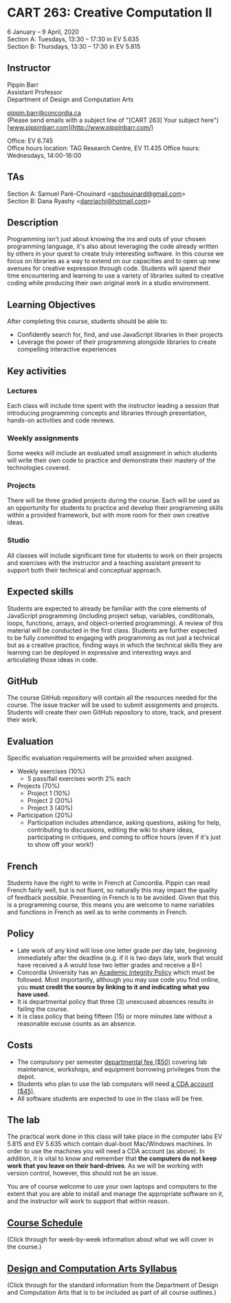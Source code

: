 # CART 263: Creative Computation II

6 January – 9 April, 2020  
Section A: Tuesdays, 13:30 – 17:30 in EV 5.635  
Section B: Thursdays, 13:30 – 17:30 in EV 5.815  

## Instructor

Pippin Barr  
Assistant Professor  
Department of Design and Computation Arts  

[pippin.barr@concordia.ca](mailto:pippin.barr@concordia.ca)  
(Please send emails with a subject line of "[CART 263] Your subject here")  
[www.pippinbarr.com](http://www.pippinbarr.com/)  

Office: EV 6.745  
Office hours location: TAG Research Centre, EV 11.435
Office hours: Wednesdays, 14:00-16:00


## TAs

Section A: Samuel Paré-Chouinard  <[spchouinard@gmail.com](mailto:spchouinard@gmail.com)>  
Section B: Dana Ryashy <[danriachi@hotmail.com](danriachi@hotmail.com)>


## Description

Programming isn't just about knowing the ins and outs of your chosen programming language, it's also about leveraging the code already written by others in your quest to create truly interesting software. In this course we focus on libraries as a way to extend on our capacities and to open up new avenues for creative expression through code. Students will spend their time encountering and learning to use a variety of libraries suited to creative coding while producing their own original work in a studio environment.


## Learning Objectives

After completing this course, students should be able to:

* Confidently search for, find, and use JavaScript libraries in their projects
* Leverage the power of their programming alongside libraries to create compelling interactive experiences

## Key activities

### Lectures
Each class will include time spent with the instructor leading a session that introducing programming concepts and libraries through presentation, hands-on activities and code reviews.

### Weekly assignments
Some weeks will include an evaluated small assignment in which students will write their own code to practice and demonstrate their mastery of the technologies covered.

### Projects
There will be three graded projects during the course. Each will be used as an opportunity for students to practice and develop their programming skills within a provided framework, but with more room for their own creative ideas.

### Studio
All classes will include significant time for students to work on their projects and exercises with the instructor and a teaching assistant present to support both their technical and conceptual approach.


## Expected skills

Students are expected to already be familiar with the core elements of JavaScript programming (including project setup, variables, conditionals, loops, functions, arrays, and object-oriented programming). A review of this material will be conducted in the first class. Students are further expected to be fully committed to engaging with programming as not just a technical but as a creative practice, finding ways in which the technical skills they are learning can be deployed in expressive and interesting ways and articulating those ideas in code.


## GitHub

The course GitHub repository will contain all the resources needed for the course. The issue tracker will be used to submit assignments and projects. Students will create their own GitHub repository to store, track, and present their work.


## Evaluation

Specific evaluation requirements will be provided when assigned.

* Weekly exercises (10%)
   * 5 pass/fail exercises worth 2% each
* Projects (70%)
  * Project 1 (10%)
  * Project 2 (20%)
  * Project 3 (40%)
* Participation (20%)
   * Participation includes attendance, asking questions, asking for help, contributing to discussions, editing the wiki to share ideas, participating in critiques, and coming to office hours (even if it's just to show off your work!)


## French

Students have the right to write in French at Concordia. Pippin can read French fairly well, but is not fluent, so naturally this may impact the quality of feedback possible. Presenting in French is to be avoided. Given that this is a programming course, this means you are welcome to name variables and functions in French as well as to write comments in French.


## Policy

* Late work of any kind will lose one letter grade per day late, beginning immediately after the deadline (e.g. if it is two days late, work that would have received a A would lose two letter grades and receive a B+)
* Concordia University has an [Academic Integrity Policy](https://www.concordia.ca/students/academic-integrity.html) which must be followed. Most importantly, although you may use code you find online, you __must credit the source by linking to it and indicating what you have used__.
* It is departmental policy that three (3) unexcused absences results in failing the course.
* It is class policy that being fifteen (15) or more minutes late without a reasonable excuse counts as an absence.


## Costs

* The compulsory per semester [departmental fee ($50)](https://stores.concordia.ca/catalog/product/view/id/59193/s/usage-of-consumable-materials-at-d-cart-labs-and-equipment-borrowing-privileges-from-cda-197b1b/) covering lab maintenance, workshops, and equipment borrowing privileges from the depot.
* Students who plan to use the lab computers will need [a CDA account ($45)](http://www.concordia.ca/finearts/cda/membership.html).
* All software students are expected to use in the class will be free.

## The lab

The practical work done in this class will take place in the computer labs EV 5.815 and EV 5.635 which contain dual-boot Mac/Windows machines. In order to use the machines you will need a CDA account (as above). In addition, it is vital to know and remember that **the computers do not keep work that you leave on their hard-drives**. As we will be working with version control, however, this should not be an issue.

You are of course welcome to use your own laptops and computers to the extent that you are able to install and manage the appropriate software on it, and the instructor will work to support that within reason.


## [Course Schedule](./course-schedule.md)

(Click through for week-by-week information about what we will cover in the course.)


## [Design and Computation Arts Syllabus](https://github.com/pippinbarr/cart253-2019/blob/master/course_information/dcart-syllabus-2019.pdf)

(Click through for the standard information from the Department of Design and Computation Arts that is to be included as part of all course outlines.)
